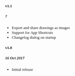 <style type="text/css">
@font-face {
    font-family: PressStart2P;
    src: url("file:///android_asset/fonts/PressStart2P.ttf")
}
body {
    font-family: PressStart2P;
    font-size: small;
}
</style>

#### v1.1
##### ?

* Export and share drawings as images
* Support for App Shortcuts
* Changelog dialog on startup

#### v1.0

##### 16 Oct 2017

* Initial release